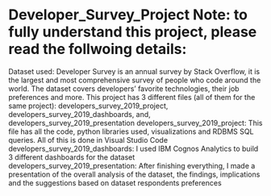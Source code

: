 # Developer_Survey_Project      Note: to fully understand this project, please read the follwoing details:
Dataset used: Developer Survey is an annual survey by Stack Overflow, it is the largest and most comprehensive survey of people who code around the world.
The dataset covers developers’ favorite technologies, their job preferences and more. 
This project has 3 different files (all of them for the same project): developers_survey_2019_project,  developers_survey_2019_dashboards, and, developers_survey_2019_presentation
developers_survey_2019_project: This file has all the code, python libraries used, visualizations and RDBMS SQL queries. All of this is done in Visual Studio Code
developers_survey_2019_dashboards: I used  IBM Cognos Analytics to build 3 different dashboards for the dataset 
developers_survey_2019_presentation: After finishing everything, I made a presentation of the overall analysis of the dataset, the findings, implications and the suggestions based on dataset respondents preferences 
 
